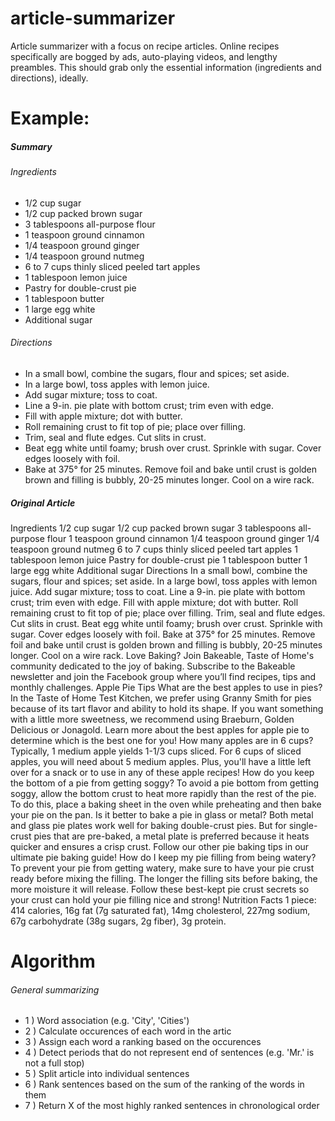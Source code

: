# article-summarizer
Article summarizer with a focus on recipe articles. Online recipes specifically are bogged by ads, auto-playing videos, and lengthy preambles. This should grab only the essential information (ingredients and directions), ideally.

# Example: 

##### Summary
###### Ingredients
* 1/2 cup sugar
* 1/2 cup packed brown sugar
* 3 tablespoons all-purpose flour
* 1 teaspoon ground cinnamon
* 1/4 teaspoon ground ginger
* 1/4 teaspoon ground nutmeg
* 6 to 7 cups thinly sliced peeled tart apples
* 1 tablespoon lemon juice
* Pastry for double-crust pie
* 1 tablespoon butter
* 1 large egg white
* Additional sugar
###### Directions
* In a small bowl, combine the sugars, flour and spices; set aside. 
* In a large bowl, toss apples with lemon juice. 
* Add sugar mixture; toss to coat.
* Line a 9-in. pie plate with bottom crust; trim even with edge. 
* Fill with apple mixture; dot with butter. 
* Roll remaining crust to fit top of pie; place over filling. 
* Trim, seal and flute edges. Cut slits in crust.
* Beat egg white until foamy; brush over crust. Sprinkle with sugar. Cover edges loosely with foil.
* Bake at 375° for 25 minutes. Remove foil and bake until crust is golden brown and filling is bubbly, 20-25 minutes longer. Cool on a wire rack.

##### Original Article
Ingredients
1/2 cup sugar
1/2 cup packed brown sugar
3 tablespoons all-purpose flour
1 teaspoon ground cinnamon
1/4 teaspoon ground ginger
1/4 teaspoon ground nutmeg
6 to 7 cups thinly sliced peeled tart apples
1 tablespoon lemon juice
Pastry for double-crust pie
1 tablespoon butter
1 large egg white
Additional sugar
Directions
In a small bowl, combine the sugars, flour and spices; set aside. In a large bowl, toss apples with lemon juice. Add sugar mixture; toss to coat.
Line a 9-in. pie plate with bottom crust; trim even with edge. Fill with apple mixture; dot with butter. Roll remaining crust to fit top of pie; place over filling. Trim, seal and flute edges. Cut slits in crust.
Beat egg white until foamy; brush over crust. Sprinkle with sugar. Cover edges loosely with foil.
Bake at 375° for 25 minutes. Remove foil and bake until crust is golden brown and filling is bubbly, 20-25 minutes longer. Cool on a wire rack.
Love Baking? Join Bakeable, Taste of Home's community dedicated to the joy of baking. Subscribe to the Bakeable newsletter and join the Facebook group where you’ll find recipes, tips and monthly challenges.
Apple Pie Tips
What are the best apples to use in pies?
In the Taste of Home Test Kitchen, we prefer using Granny Smith for pies because of its tart flavor and ability to hold its shape. If you want something with a little more sweetness, we recommend using Braeburn, Golden Delicious or Jonagold. Learn more about the best apples for apple pie to determine which is the best one for you!
How many apples are in 6 cups?
Typically, 1 medium apple yields 1-1/3 cups sliced. For 6 cups of sliced apples, you will need about 5 medium apples. Plus, you'll have a little left over for a snack or to use in any of these apple recipes!
How do you keep the bottom of a pie from getting soggy?
To avoid a pie bottom from getting soggy, allow the bottom crust to heat more rapidly than the rest of the pie. To do this, place a baking sheet in the oven while preheating and then bake your pie on the pan.
Is it better to bake a pie in glass or metal?
Both metal and glass pie plates work well for baking double-crust pies. But for single-crust pies that are pre-baked, a metal plate is preferred because it heats quicker and ensures a crisp crust. Follow our other pie baking tips in our ultimate pie baking guide!
How do I keep my pie filling from being watery?
To prevent your pie from getting watery, make sure to have your pie crust ready before mixing the filling. The longer the filling sits before baking, the more moisture it will release. Follow these best-kept pie crust secrets so your crust can hold your pie filling nice and strong!
Nutrition Facts
1 piece: 414 calories, 16g fat (7g saturated fat), 14mg cholesterol, 227mg sodium, 67g carbohydrate (38g sugars, 2g fiber), 3g protein.

# Algorithm
###### General summarizing
* 1 ) Word association (e.g. 'City', 'Cities')
* 2 ) Calculate occurences of each word in the artic
* 3 ) Assign each word a ranking based on the occurences
* 4 ) Detect periods that do not represent end of sentences (e.g. 'Mr.' is not a full stop)
* 5 ) Split article into individual sentences
* 6 ) Rank sentences based on the sum of the ranking of the words in them
* 7 ) Return X of the most highly ranked sentences in chronological order
